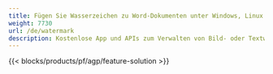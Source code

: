 ```yaml
---
title: Fügen Sie Wasserzeichen zu Word-Dokumenten unter Windows, Linux und macOS hinzu 
weight: 7730
url: /de/watermark
description: Kostenlose App und APIs zum Verwalten von Bild- oder Textwasserzeichen in DOC-, DOCX- und ODT-Dateien
---
```


{{< blocks/products/pf/agp/feature-solution >}} 

